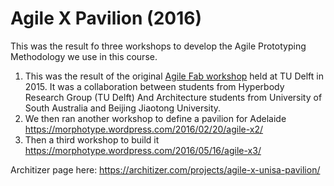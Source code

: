 # Agile X Pavilion (2016)

This was the result fo three workshops to develop the Agile Prototyping Methodology we use in this course.

1. This was the result of the original [Agile Fab workshop](https://morphotype.wordpress.com/2015/11/22/agile-fab-nl-2015/) held at TU Delft in 2015. It was a collaboration between students from Hyperbody Research Group (TU Delft) And Architecture students from University of South Australia and Beijing Jiaotong University.
2. We then ran another workshop to define a pavilion for Adelaide <https://morphotype.wordpress.com/2016/02/20/agile-x2/>
3. Then a third workshop to build it <https://morphotype.wordpress.com/2016/05/16/agile-x3/>

Architizer page here: <https://architizer.com/projects/agile-x-unisa-pavilion/>

